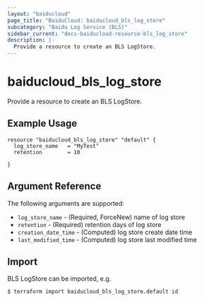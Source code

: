 ```yaml
---
layout: "baiducloud"
page_title: "BaiduCloud: baiducloud_bls_log_store"
subcategory: "Baidu Log Service (BLS)"
sidebar_current: "docs-baiducloud-resource-bls_log_store"
description: |-
  Provide a resource to create an BLS LogStore.
---
```


# baiducloud_bls_log_store

Provide a resource to create an BLS LogStore.

## Example Usage

```hcl
resource "baiducloud_bls_log_store" "default" {
  log_store_name   = "MyTest"
  retention        = 10

}
```

## Argument Reference

The following arguments are supported:

* `log_store_name` - (Required, ForceNew) name of log store
* `retention` - (Required) retention days of log store
* `creation_date_time` - (Computed) log store create date time
* `last_modified_time` - (Computed) log store last modified time


## Import

BLS LogStore can be imported, e.g.

```hcl
$ terraform import baiducloud_bls_log_store.default id
```

